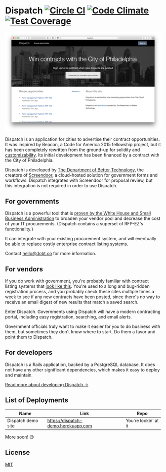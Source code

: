 Dispatch [![Circle CI](https://circleci.com/gh/dobtco/dispatch.svg?style=shield)](https://circleci.com/gh/dobtco/dispatch) [![Code Climate](https://codeclimate.com/github/dobtco/dispatch/badges/gpa.svg)](https://codeclimate.com/github/dobtco/dispatch) [![Test Coverage](https://codeclimate.com/github/dobtco/dispatch/badges/coverage.svg)](https://codeclimate.com/github/dobtco/dispatch/coverage)
====

![screenshot of Dispatch home page](docs/screenshot.png)

Dispatch is an application for cities to advertise their contract opportunities. It was inspired by Beacon, a Code for America 2015 fellowship project, but it has been completely rewritten from the ground-up for solidity and [customizability](docs/customization.md). Its initial development has been financed by a contract with the City of Philadelphia.

Dispatch is developed by [The Department of Better Technology](https://www.dobt.co/screendoor/), the creators of [Screendoor](https://www.dobt.co/screendoor/), a cloud-hosted solution for government forms and workflows. Dispatch integrates with Screendoor for proposal review, but this integration is not required in order to use Dispatch.

## For governments

Dispatch is a powerful tool that is [proven by the White House and Small Business Administration](https://www.whitehouse.gov/blog/2013/05/15/rfp-ez-delivers-savings-taxpayers-new-opportunities-small-business) to broaden your vendor pool and decrease the cost of your IT procurements. (Dispatch contains a superset of RFP-EZ's functionality.)

It can integrate with your existing procurement system, and will eventually be able to replace costly enterprise contract listing systems.

Contact [hello@dobt.co](mailto:hello@dobt.co) for more information.

## For vendors

If you do work with government, you're probably familiar with contract listing systems that [look like this](https://dobt-captured.s3.amazonaws.com/ajb/Construction_Opportunities__Contracting_Opportunities__City_of_Oakland__California_2016-04-25_11-48-24.png). You're used to a long and bug-ridden registration process, and you probably check these sites multiple times a week to see if any new contracts have been posted, since there's no way to receive an email digest of new results that match a saved search.

Enter Dispatch. Governments using Dispatch will have a modern contracting portal, including easy registration, searching, and email alerts.

Government officials truly want to make it easier for you to do business with them, but sometimes they don't know where to start. Do them a favor and point them to Dispatch.

## For developers

Dispatch is a Rails application, backed by a PostgreSQL database. It does not have any other significant dependencies, which makes it easy to deploy and maintain.

[Read more about developing Dispatch &rarr;](docs/development.md)

## List of Deployments

| Name | Link | Repo |
| --- | --- | --- |
| Dispatch demo site | https://dispatch-demo.herokuapp.com | You're lookin' at it |

More soon! :wink:

## License

[MIT](http://dobtco.mit-license.org)
